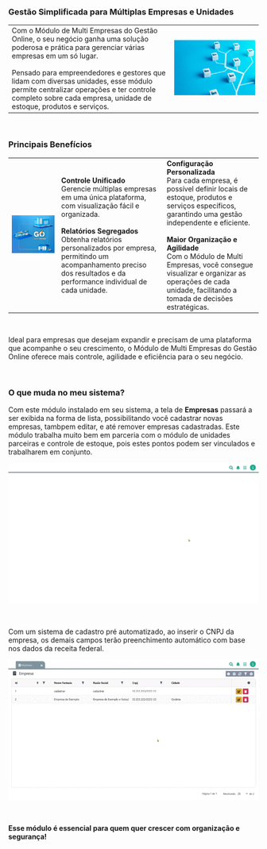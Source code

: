 ### Gestão Simplificada para Múltiplas Empresas e Unidades

| | |
|-|-|
|Com o Módulo de Multi Empresas do Gestão Online, o seu negócio ganha uma solução poderosa e prática para gerenciar várias empresas em um só lugar.<br><br>Pensado para empreendedores e gestores que lidam com diversas unidades, esse módulo permite centralizar operações e ter controle completo sobre cada empresa, unidade de estoque, produtos e serviços. |![](https://github.com/Gestao-Online/public-docs/blob/6b100c016e83a61de5c16f637e8b76dfba15b242/erp-v2/marketplace/extensions/br.com.gestao-online.module.multi-empresa/assets/modulo_empresas_02.png?raw=true) |

<br>

### Principais Benefícios

| | | |
|-|-|-|
|![](https://github.com/Gestao-Online/public-docs/blob/e88967409b996bc6a641694f0ded70f8f2f69a0f/erp-v2/marketplace/extensions/br.com.gestao-online.module.multi-empresa/assets/modulo_empresas_03.png?raw=true) |**Controle Unificado**<br>Gerencie múltiplas empresas em uma única plataforma, com visualização fácil e organizada.<br><br>**Relatórios Segregados**<br> Obtenha relatórios personalizados por empresa, permitindo um acompanhamento preciso dos resultados e da performance individual de cada unidade.|**Configuração Personalizada**<br>Para cada empresa, é possível definir locais de estoque, produtos e serviços específicos, garantindo uma gestão independente e eficiente.<br><br>**Maior Organização e Agilidade**<br> Com o Módulo de Multi Empresas, você consegue visualizar e organizar as operações de cada unidade, facilitando a tomada de decisões estratégicas.|


<br>

Ideal para empresas que desejam expandir e precisam de uma plataforma que acompanhe o seu crescimento, o Módulo de Multi Empresas do Gestão Online oferece mais controle, agilidade e eficiência para o seu negócio.

<br>

### O que muda no meu sistema?

Com este módulo instalado em seu sistema, a tela de **Empresas** passará a ser exibida na forma de lista, possibilitando você cadastrar novas empresas, tambpem editar, e até remover empresas cadastradas. Este módulo trabalha muito bem em parceria com o módulo de unidades parceiras e controle de estoque, pois estes pontos podem ser vinculados e trabalharem em conjunto.

![](https://github.com/Gestao-Online/public-docs/blob/b231bca6ba9a139f375a96fadc1c53e3c427964b/erp-v2/marketplace/extensions/br.com.gestao-online.module.multi-empresa/assets/modulo_multi-empresa_04.gif?raw=true)

<br>

Com um sistema de cadastro pré automatizado, ao inserir o CNPJ da empresa, os demais campos terão preenchimento automático com base nos dados da receita federal.

![](https://github.com/Gestao-Online/public-docs/blob/1262f54e01a6091af3a13cb2c4009a1ea4f648eb/erp-v2/marketplace/extensions/br.com.gestao-online.module.multi-empresa/assets/modulo_multi-empresa_05.gif?raw=true)

<br>

**Esse módulo é essencial para quem quer crescer com organização e segurança!**